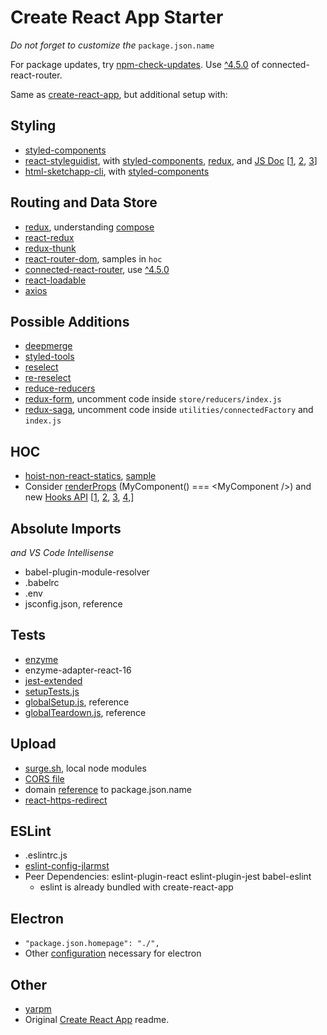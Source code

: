 # Create React App Starter

*Do not forget to customize the* `package.json.name`

For package updates, try [npm-check-updates](https://www.npmjs.com/package/npm-check-updates).  Use [^4.5.0](https://github.com/supasate/connected-react-router/issues/184) of connected-react-router.

Same as [create-react-app](https://facebook.github.io/create-react-app/docs/getting-started), but additional setup with:

## Styling
  - [styled-components](https://www.npmjs.com/package/styled-components)
  - [react-styleguidist](https://www.npmjs.com/package/react-styleguidist), with [styled-components](https://github.com/styleguidist/react-styleguidist/blob/master/docs/Thirdparties.md#styled-components), [redux](https://github.com/styleguidist/react-styleguidist/blob/master/docs/Thirdparties.md#redux), and [JS Doc](http://usejsdoc.org/) [[1](https://github.com/styleguidist/react-styleguidist/blob/master/docs/Documenting.md), [2](https://devhints.io/jsdoc), [3](https://theyosh.nl/speeltuin/dash/dash.js-2.0.0/build/jsdoc/jsdoc_cheat-sheet.pdf)]
  - [html-sketchapp-cli](https://www.npmjs.com/package/html-sketchapp-cli), with [styled-components](https://www.styled-components.com/docs/basics#attaching-additional-props)
## Routing and Data Store
  - [redux](https://www.npmjs.com/package/redux), understanding [compose](https://stackoverflow.com/a/41359312)
  - [react-redux](https://www.npmjs.com/package/react-redux)
  - [redux-thunk](https://www.npmjs.com/package/redux-thunk)
  - [react-router-dom](https://www.npmjs.com/package/react-router-dom), samples in `hoc`
  - [connected-react-router](https://www.npmjs.com/package/connected-react-router), use [^4.5.0](https://github.com/supasate/connected-react-router/issues/184)
  - [react-loadable](https://www.npmjs.com/package/react-loadable)
  - [axios](https://www.npmjs.com/package/axios#creating-an-instance)
## Possible Additions
  - [deepmerge](https://www.npmjs.com/package/deepmerge)
  - [styled-tools](https://github.com/diegohaz/styled-tools)
  - [reselect](https://www.npmjs.com/package/reselect)
  - [re-reselect](https://www.npmjs.com/package/re-reselect)
  - [reduce-reducers](https://www.npmjs.com/package/reduce-reducers)
  - [redux-form](https://www.npmjs.com/package/redux-form), uncomment code inside `store/reducers/index.js`
  - [redux-saga](https://www.npmjs.com/package/redux-saga), uncomment code inside `utilities/connectedFactory` and `index.js`
## HOC
  - [hoist-non-react-statics](https://www.npmjs.com/package/hoist-non-react-statics), [sample](https://github.com/ReactTraining/react-router/blob/master/packages/react-router/modules/withRouter.js)
  - Consider [renderProps](https://cdb.reacttraining.com/use-a-render-prop-50de598f11ce) (MyComponent() === \<MyComponent \/\>) and new [Hooks API](https://reactjs.org/docs/hooks-intro.html) [[1](https://medium.com/jexia/everything-about-react-hooks-fundamentals-best-practices-and-opinions-476d37074c27), [2](https://dev.to/oieduardorabelo/react-hooks-how-to-create-and-update-contextprovider-1f68), [3](https://www.hooks.guide/), [4](https://www.reddit.com/r/reactjs/comments/9tto1x/are_react_hooks_going_to_kill_redux/e8zn4s1/),]
## Absolute Imports
*and VS Code Intellisense*
  - babel-plugin-module-resolver
  - .babelrc
  - .env
  - jsconfig.json, reference
## Tests
  - [enzyme](https://www.npmjs.com/package/enzyme)
  - enzyme-adapter-react-16
  - [jest-extended](https://www.npmjs.com/package/jest-extended)
  - [setupTests.js](https://facebook.github.io/create-react-app/docs/running-tests#initializing-test-environment)
  - [globalSetup.js](https://jestjs.io/docs/en/configuration.html#globalsetup-string), reference
  - [globalTeardown.js](https://jestjs.io/docs/en/configuration.html#globalteardown-string), reference
## Upload
  - [surge.sh](https://surge.sh/), local node modules
  - [CORS file](https://surge.sh/help/enabling-cross-origin-resource-sharing)
  - domain [reference](https://stackoverflow.com/a/33628871) to package.json.name
  - [react-https-redirect](https://www.npmjs.com/package/react-https-redirect)
## ESLint
  - .eslintrc.js
  - [eslint-config-jlarmst](https://www.npmjs.com/package/eslint-config-jlarmst)
  - Peer Dependencies:  eslint-plugin-react eslint-plugin-jest babel-eslint
    - eslint is already bundled with create-react-app
## Electron
  - `"package.json.homepage": "./",`
  - Other [configuration](https://gist.github.com/matthewjberger/6f42452cb1a2253667942d333ff53404) necessary for electron
## Other
  - [yarpm](https://www.npmjs.com/package/yarpm)
  - Original [Create React App](https://github.com/facebook/create-react-app) readme.
